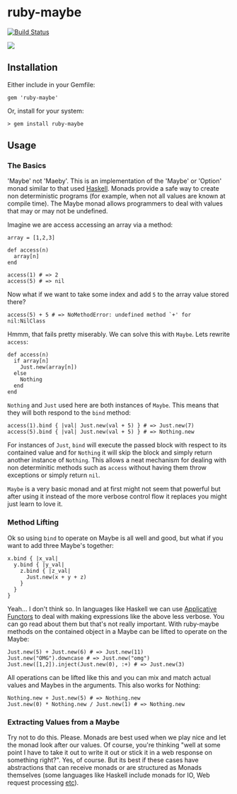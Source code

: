 # ruby-maybe

[![Build Status](https://travis-ci.org/seadowg/ruby-maybe.png?branch=master)](https://travis-ci.org/seadowg/ruby-maybe)

![](http://f.cl.ly/items/2o2A3k1N2d3a1b0V3V0T/maybe.png)

## Installation

Either include in your Gemfile:

    gem 'ruby-maybe'

Or, install for your system:

    > gem install ruby-maybe

## Usage

### The Basics

'Maybe' not 'Maeby'. This is an implementation of the 'Maybe' or 'Option' monad similar to that used
[Haskell](http://www.haskell.org/haskellwiki/Maybe). Monads provide a
safe way to create non deterministic programs (for example, when not all
values are known at compile time). The Maybe monad allows programmers to
deal with values that may or may not be undefined.

Imagine we are access accessing an array via a method:

    array = [1,2,3]

    def access(n)
      array[n]
    end

    access(1) # => 2
    access(5) # => nil

Now what if we want to take some index and add `5` to the array value
stored there?

    access(5) + 5 # => NoMethodError: undefined method `+' for nil:NilClass

Hmmm, that fails pretty miserably. We can solve this with `Maybe`. Lets
rewrite `access`:

    def access(n)
      if array[n]
        Just.new(array[n])
      else
        Nothing
      end
    end

`Nothing` and `Just` used here are both instances of `Maybe`. This means
that they will both respond to the `bind` method:

    access(1).bind { |val| Just.new(val + 5) } # => Just.new(7)
    access(5).bind { |val| Just.new(val + 5) } # => Nothing.new

For instances of `Just`, `bind` will execute the passed block with
respect to its contained value and for `Nothing` it will skip the block
and simply return another instance of `Nothing`. This allows a neat
mechanism for dealing with non determinitic methods such as `access`
without having them throw exceptions or simply return `nil`.

`Maybe` is a very basic monad and at first might not seem that powerful
but after using it instead of the more verbose control flow it replaces
you might just learn to love it.

### Method Lifting

Ok so using `bind` to operate on Maybe is all well and good, but what if
you want to add three Maybe's together:

    x.bind { |x_val|
      y.bind { |y_val|
        z.bind { |z_val|
          Just.new(x + y + z)
        }
      }
    }

Yeah... I don't think so. In languages like Haskell we can use [Applicative Functors](http://learnyouahaskell.com/functors-applicative-functors-and-monoids)
to deal with making expressions like the above less verbose. You can go read about them but that's not really important.
With ruby-maybe methods on the contained object in a Maybe can be lifted to operate on the Maybe:

    Just.new(5) + Just.new(6) # => Just.new(11)
    Just.new("OMG").downcase # => Just.new("omg")
    Just.new([1,2]).inject(Just.new(0), :+) # => Just.new(3)

All operations can be lifted like this and you can mix and match actual values and Maybes in the arguments. This also
works for Nothing:

    Nothing.new + Just.new(5) # => Nothing.new
    Just.new(0) * Nothing.new / Just.new(1) # => Nothing.new

### Extracting Values from a Maybe

Try not to do this. Please. Monads are best used when we play nice and let the monad look after our values. Of course,
you're thinking "well at some point I have to take it out to write it out or stick it in a web response on something
right?". Yes, of course. But its best if these cases have abstractions that can receive monads or are structured as
Monads themselves (some languages like Haskell include monads for IO, Web request processing [etc](http://learnyouahaskell.com/a-fistful-of-monads)).
